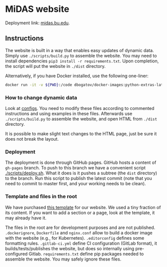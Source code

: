 # MiDAS website

Deployment link: [midas.bu.edu](https://midas.bu.edu).

## Instructions

The website is built in a way that enables easy updates of dynamic data.
Simply use `./scripts/build.py` to assemble the website.
You may need to install dependencies `pip3 install -r requirements.txt`.
Upon completion, the script will put the website in `./dist` directory.

Alternatively, if you have Docker installed, use the following one-liner:
```bash
docker run -it -v ${PWD}:/code dbogatov/docker-images:python-extras-latest /code/scripts/build.py
```

### How to change dynamic data

Look at [configs](./website/assets/config).
You need to modify these files according to commented instructions and using examples in these files.
Afterwards use `./scripts/build.py` to assemble the website, and open HTML from `./dist` directory.

It is possible to make slight text changes to the HTML page, just be sure it does not break the layout.

### Deployment

The deployment is done through GitHub pages.
GitHub hosts a content of `gh-pages` branch.
To push to this branch we have a convenient script [./scripts/deploy.sh](./scripts/deploy.sh).
What it does is it pushes a subtree (the `dist` directory) to the branch.
Run this script to publish the latest commit (note that you need to commit to master first, and your working needs to be clean).

### Template and files in the root

We have purchased [this template](https://wrapbootstrap.com/theme/particles-personal-agency-template-WB05N7852) for our website.
We used a tiny fraction of its content.
If you want to add a section or a page, look at the template, it may already have it.

The files in the root are for development purposes and are not published.
`.dockerignore`, `Dockerfile` and `nginx.conf` allow to build a docker image with the website (e.g., for Kubernetes).
`.editorconfig` defines some formatting rules.
`.gitlab-ci.yml` define CI configuration (GitLab format), it builds/tests/publishes the website, but does so internally using pre-configured Gitlab.
`requirements.txt` define pip packages needed to assemble the website.
You may safely ignore these files.
